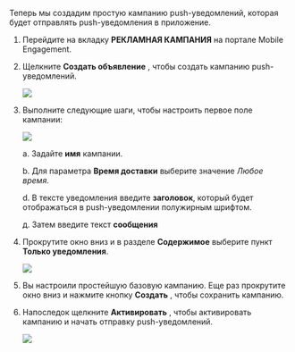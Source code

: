 Теперь мы создадим простую кампанию push-уведомлений, которая будет отправлять push-уведомления в приложение.

1. Перейдите на вкладку **РЕКЛАМНАЯ КАМПАНИЯ** на портале Mobile Engagement.
2. Щелкните **Создать объявление** , чтобы создать кампанию push-уведомлений.
   
    ![](./media/mobile-engagement-windows-push-campaign/new-announcement.png)
3. Выполните следующие шаги, чтобы настроить первое поле кампании:
   
    ![](./media/mobile-engagement-windows-push-campaign/campaign-first-params.png)
   
    а. Задайте **имя** кампании.
   
    b. Для параметра **Время доставки** выберите значение *Любое время*.
   
    d. В тексте уведомления введите **заголовок**, который будет отображаться в push-уведомлении полужирным шрифтом.
   
    д. Затем введите текст **сообщения**
4. Прокрутите окно вниз и в разделе **Содержимое** выберите пункт **Только уведомления**.
   
    ![](./media/mobile-engagement-windows-push-campaign/campaign-content.png)
5. Вы настроили простейшую базовую кампанию. Еще раз прокрутите окно вниз и нажмите кнопку **Создать** , чтобы сохранить кампанию.
6. Напоследок щелкните **Активировать** , чтобы активировать кампанию и начать отправку push-уведомлений.
   
    ![](./media/mobile-engagement-windows-push-campaign/campaign-activate.png)

